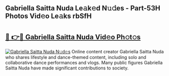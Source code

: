 ## Gabriella Saitta Nuda Le𝚊k𝚎d N𝚞𝚍es - Part-53H Photos Vid𝚎o Le𝚊ks rbSfH

# <h2><a href="http://fbf5qr5.evod.top/?m=Gabriella+Saitta+Nuda">🔗 👉🔴 Gabriella Saitta Nuda Vid𝚎o Ph𝚘t𝚘s</a></h2>

[![Gabriella Saitta Nuda N𝚞d𝚎s](https://i.imgur.com/8V9OHl7.gif)](http://fbf5qr5.evod.top/?m=Gabriella+Saitta+Nuda)
Online content creator Gabriella Saitta Nuda who shares lifestyle and dance-themed content, including solo and collaborative dance performances and vlogs. Many public figures Gabriella Saitta Nuda have made significant contributions to society. 
